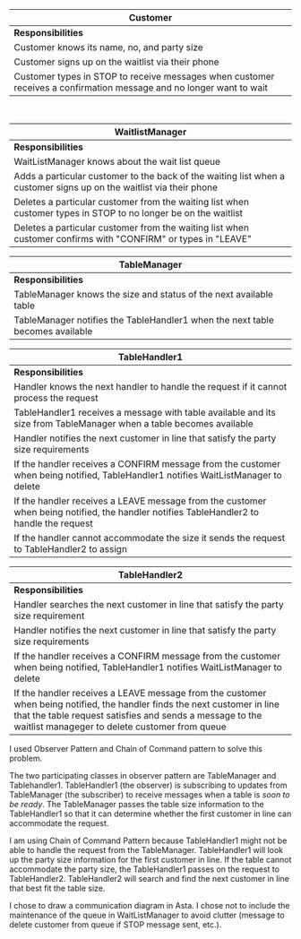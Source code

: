 | **Customer** |
| --- |
| **Responsibilities** | **Collaborators** |
| Customer knows its name, no, and party size |   |
| Customer signs up on the waitlist via their phone | WaitlistManager |
| Customer types in STOP to receive messages when customer receives a confirmation message and no longer want to wait | WaitlistManager |

­­­

| **WaitlistManager** |
| --- |
| **Responsibilities** | **Collaborators** |
| WaitListManager knows about the wait list queue |   |
| Adds a particular customer to the back of the waiting list when a customer signs up on the waitlist via their phone | Customer |
| Deletes a particular customer from the waiting list when customer types in STOP to no longer be on the waitlist | Customer |
| Deletes a particular customer from the waiting list when customer confirms with &quot;CONFIRM&quot; or types in &quot;LEAVE&quot; | TableHandler1 |

| **TableManager** |
| --- |
| **Responsibilities** | **Collaborators** |
| TableManager knows the size and status of the next available table |   |
| TableManager notifies the TableHandler1 when the next table becomes available | TableHandler1 |



| **TableHandler1** |
| --- |
| **Responsibilities** | **Collaborators** |
| Handler knows the next handler to handle the request if it cannot process the request |   |
| TableHandler1 receives a message with table available and its size from TableManager when a table becomes available | TableManager |
| Handler notifies the next customer in line that satisfy the party size requirements | Customer |
| If the handler receives a CONFIRM message from the customer when being notified, TableHandler1 notifies WaitListManager to delete | WaitListManager |
| If the handler receives a LEAVE message from the customer when being notified, the handler notifies TableHandler2 to handle the request | TableHandler2 |
| If the handler cannot accommodate the size it sends the request to TableHandler2 to assign | TableHandler2 |

| **TableHandler2** |
| --- |
| **Responsibilities** | **Collaborators** |
| Handler searches the next customer in line that satisfy the party size requirement | TableHandler1 |
| Handler notifies the next customer in line that satisfy the party size requirements | Customer |
| If the handler receives a CONFIRM message from the customer when being notified, TableHandler1 notifies WaitListManager to delete | WaitListManager |
| If the handler receives a LEAVE message from the customer when being notified, the handler finds the next customer in line that the table request satisfies and sends a message to the waitlist manageger to delete customer from queue | WaitListManager |

I used Observer Pattern and Chain of Command pattern to solve this problem.

The two participating classes in observer pattern are TableManager and Tablehandler1. TableHandler1 (the observer) is subscribing to updates from TableManager (the subscriber) to receive messages when a table is _soon to be ready_. The TableManager passes the table size information to the TableHandler1 so that it can determine whether the first customer in line can accommodate the request.

I am using Chain of Command Pattern because TableHandler1 might not be able to handle the request from the TableManager. TableHandler1 will look up the party size information for the first customer in line. If the table cannot accommodate the party size, the TableHandler1 passes on the request to TableHandler2. TableHandler2 will search and find the next customer in line that best fit the table size.

I chose to draw a communication diagram in Asta. I chose not to include the maintenance of the queue in WaitListManager to avoid clutter (message to delete customer from queue if STOP message sent, etc.).